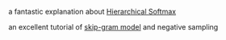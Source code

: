 a fantastic explanation about [Hierarchical Softmax](http://building-babylon.net/2017/08/01/hierarchical-softmax)


an excellent tutorial of [skip-gram model](http://mccormickml.com/2016/04/19/word2vec-tutorial-the-skip-gram-model/) and negative sampling
